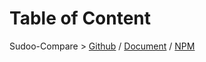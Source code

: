 # Table of Content

Sudoo-Compare > [Github](https://github.com/SudoDotDog/Sudoo-Compare) / [Document](https://compare.sudo.dog) / [NPM](https://www.npmjs.com/package/@sudoo/compare)
